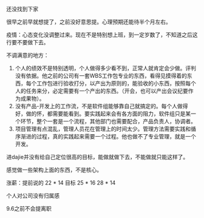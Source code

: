 还没找到下家

很早之前早就想提了，之前没好意思提。心理预期还能待半个月左右。

疫情：心态变化没调整过来。现在不是特别想上班，到一定岁数了，不知道之后这行要不要做下去。

不调满意的地方：
1. 个人的绩效不是特别透明，个人做得多少看不到，正常人就肯定会少做。评判没有依据。他之前的公司有一套WBS工作包专业的东西，看得见摸得着的东西，每个工作包进行验收打分，以产出为原则的，能验收的小东西，按照每个人的任务来分，必定需要有一个产出的东西。（开会，也可以产出会议纪要作为成果物）。
2. 没有产品-开发上的工作流，不是软件组能够靠自己就搞定的。每个人做得好，做的怀，都需要能看到。要实践起来会有各方面的阻力，软件组只是某一个环节，整个一套是一个流程，其他部门也需要配合，产品负责人，协调者。
3. 项目管理有点混乱，管理人员花在管理上的时间太少。管理方法需要实践和循序渐进的过程，真的实践起来需要一个过程。他也做不了专业管理，就是一个开发。

进dajie并没有给自己定位很高的目标，能做就做下去，不能做就只能这样了。

感觉做一些架构上面的东西，不是核心。

涨薪：提前说的
22 * 14
目标
25 * 16
28 * 14

个人对公司没有归属感

9.6之前不会提离职